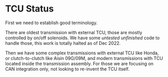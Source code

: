 # TCU Status

First we need to establish good terminology.

There are oldest transmission with external TCU, those are mostly controlled by on/off solenoids. We have some _untested_ _unfinished_ code to handle those, this work is totally halted as of Dec 2022.

Then we have some complex transmissions with external TCU like Honda, or clutch-to-clutch like Aisin 09G/09M, and modern transmissions with TCU located inside the transmission assembly. For those we are focusing on CAN integration only, not looking to re-invent the TCU itself.
